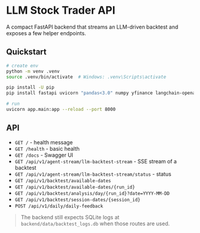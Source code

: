 # LLM Stock Trader API

A compact FastAPI backend that streams an LLM-driven backtest and exposes a few helper endpoints.

## Quickstart

```bash
# create env
python -m venv .venv
source .venv/bin/activate  # Windows: .venv\Scripts\activate

pip install -U pip
pip install fastapi uvicorn "pandas<3.0" numpy yfinance langchain-openai langchain-google-genai

# run
uvicorn app.main:app --reload --port 8000
```

## API

- `GET /` - health message
- `GET /health` - basic health
- `GET /docs` - Swagger UI
- `GET /api/v1/agent-stream/llm-backtest-stream` - SSE stream of a backtest
- `GET /api/v1/agent-stream/llm-backtest-stream/status` - status
- `GET /api/v1/backtest/available-dates`
- `GET /api/v1/backtest/available-dates/{run_id}`
- `GET /api/v1/backtest/analysis/day/{run_id}?date=YYYY-MM-DD`
- `GET /api/v1/backtest/session-dates/{session_id}`
- `POST /api/v1/daily/daily-feedback`

> The backend still expects SQLite logs at `backend/data/backtest_logs.db` when those routes are used.
